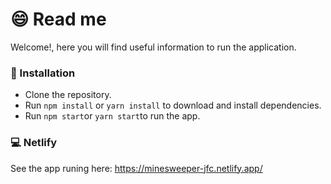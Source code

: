# 😄 Read me

Welcome!, here you will find useful information to run the application.

### 🚀 Installation

-   Clone the repository.
-   Run `npm install` or `yarn install` to download and install dependencies.
-   Run `npm start`or `yarn start`to run the app.


### 💻  Netlify
See the app runing here: 
https://minesweeper-jfc.netlify.app/